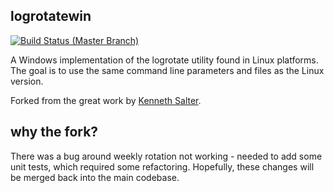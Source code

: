 ## logrotatewin

[![Build Status (Master Branch)](https://travis-ci.org/matt-richardson/logrotatewin.svg?branch=master)](https://travis-ci.org/matt-richardson/logrotatewin)

A Windows implementation of the logrotate utility found in Linux platforms. The goal is to use the same command line parameters and files as the Linux version.


Forked from the great work by [Kenneth Salter](http://sourceforge.net/projects/logrotatewin/).

## why the fork?
There was a bug around weekly rotation not working - needed to add some unit tests, which required some refactoring. Hopefully, these changes will be merged back into the main codebase.